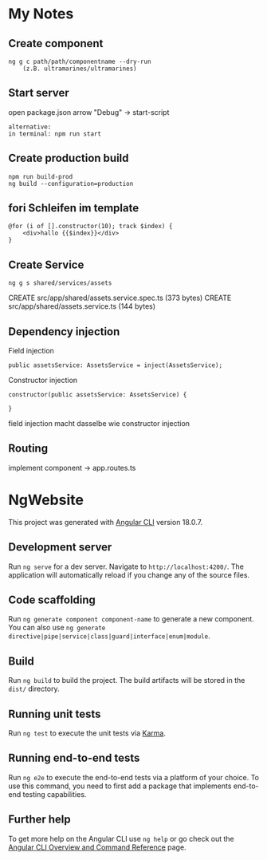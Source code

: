 # My Notes
## Create component
    ng g c path/path/componentname --dry-run
        (z.B. ultramarines/ultramarines)

## Start server
open package.json 
arrow "Debug" -> start-script 

    alternative:
    in terminal: npm run start

## Create production build

    npm run build-prod
    ng build --configuration=production

## fori Schleifen im template

    @for (i of [].constructor(10); track $index) {
        <div>hallo {{$index}}</div>
    }

## Create Service

    ng g s shared/services/assets   

CREATE src/app/shared/assets.service.spec.ts (373 bytes)
CREATE src/app/shared/assets.service.ts (144 bytes)

## Dependency injection

Field injection

    public assetsService: AssetsService = inject(AssetsService);

Constructor injection

    constructor(public assetsService: AssetsService) {

    }

field injection macht dasselbe wie constructor injection

## Routing

implement component -> app.routes.ts 

# NgWebsite

This project was generated with [Angular CLI](https://github.com/angular/angular-cli) version 18.0.7.

## Development server

Run `ng serve` for a dev server. Navigate to `http://localhost:4200/`. The application will automatically reload if you change any of the source files.

## Code scaffolding

Run `ng generate component component-name` to generate a new component. You can also use `ng generate directive|pipe|service|class|guard|interface|enum|module`.

## Build

Run `ng build` to build the project. The build artifacts will be stored in the `dist/` directory.

## Running unit tests

Run `ng test` to execute the unit tests via [Karma](https://karma-runner.github.io).

## Running end-to-end tests

Run `ng e2e` to execute the end-to-end tests via a platform of your choice. To use this command, you need to first add a package that implements end-to-end testing capabilities.

## Further help

To get more help on the Angular CLI use `ng help` or go check out the [Angular CLI Overview and Command Reference](https://angular.dev/tools/cli) page.
